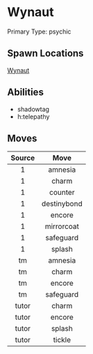 # Wynaut  
Primary Type: psychic  
  
## Spawn Locations  
[Wynaut](/data/spawn_presets/wynaut.md)  
  
## Abilities  
  * shadowtag
  * h:telepathy
  
  
## Moves  
  
| Source | Move |  
|:---:|:---:|  
| 1 | amnesia |  
| 1 | charm |  
| 1 | counter |  
| 1 | destinybond |  
| 1 | encore |  
| 1 | mirrorcoat |  
| 1 | safeguard |  
| 1 | splash |  
| tm | amnesia |  
| tm | charm |  
| tm | encore |  
| tm | safeguard |  
| tutor | charm |  
| tutor | encore |  
| tutor | splash |  
| tutor | tickle |  
  
